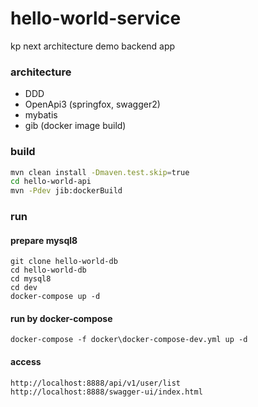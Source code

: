 # hello-world-service
kp next architecture demo backend app

### architecture

- DDD
- OpenApi3 (springfox, swagger2)
- mybatis
- gib (docker image build)



### build

```bash
mvn clean install -Dmaven.test.skip=true
cd hello-world-api
mvn -Pdev jib:dockerBuild
```

### run

#### prepare mysql8

```
git clone hello-world-db
cd hello-world-db
cd mysql8
cd dev
docker-compose up -d
```

#### run by docker-compose

```
docker-compose -f docker\docker-compose-dev.yml up -d
```

#### access

```
http://localhost:8888/api/v1/user/list
http://localhost:8888/swagger-ui/index.html
```


